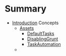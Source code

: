 # Summary

* [Introduction](README.md)
Concepts
  * [Assets](/concepts/Assets/Assets.md)
    * [DefaultTasks](concepts/Assets/DefaultTasks.md)
    * [DisablingGrunt](concepts/Assets/DisablingGrunt.md)
    * [TaskAutomation](concepts/Assets/TaskAutomation.md)
  * 

